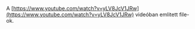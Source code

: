 A [https://www.youtube.com/watch?v=yLV8JcV1JRw](https://www.youtube.com/watch?v=yLV8JcV1JRw) videóban emlitett file-ok.

